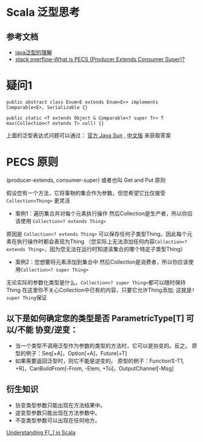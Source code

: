 # Scala 泛型思考
## 参考文档
- [java泛型的理解](http://hongjiang.info/java-generics/)
- [stack overflow-What is PECS (Producer Extends Consumer Super)?](https://stackoverflow.com/questions/2723397/what-is-pecs-producer-extends-consumer-super?rq=1)
# 疑问1

`public abstract class Enum<E extends Enum<E>> implements Comparable<E>, Serializable {}`
                
`public static <T extends Object & Comparable<? super T>> T max(Collection<? extends T> coll) {}`

上面的泛型表达式问题可以通过： [官方 Java Sun](http://java.sun.com/j2se/1.5/pdf/generics-tutorial.pdf) , [中文版](http://blog.csdn.net/explorers/archive/2005/08/15/454837.aspx) 来获取答案

# PECS 原则
 (producer-extends, consumer-super) 或者也叫 Get and Put 原则
 
假设您有一个方法，它将事物的集合作为参数，但您希望它比仅接受 `Collection<Thing>` 更灵活 

- 案例1：遍历集合并对每个元素执行操作
然后Collection是生产者，所以你应该使用 `Collection<? extends Thing>`

原因是 `Collection<? extends Thing>` 可以保存任何子类型Thing，因此每个元素在执行操作时都会表现为Thing
（您实际上无法添加任何内容`Collection<? extends Thing>`，因为您无法在运行时知道该集合的哪个特定子类型Thing）

- 案例2：您想要将元素添加到集合中
然后Collection是消费者，所以你应该使用`Collection<? super Thing>`

无论实际的参数化类型是什么，`Collection<? super Thing>`都可以随时保持Thing
在这里你不关心Collection中已有的内容，只要它允许Thing添加; 这就是`? super Thing`保证

## 以下是如何确定您的类型是否 ParametricType[T] 可以/不能 协变/逆变：
- 当一个类型不调用泛型作为参数的类型的方法时，它可以是协变的。反之。
原型的例子：Seq[+A]，Option[+A]，Future[+T]
- 如果需要返回泛型时，则它不能是逆变的。
原型的例子：Function1[-T1, +R]，CanBuildFrom[-From, -Elem, +To]，OutputChannel[-Msg]

## 衍生知识
- 协变类型参数只能出现在方法结果中。
- 逆变型参数只能出现在方法参数中。
- 不变类型参数可以出现在任何地方。

[Understanding F[_] in Scala](https://medium.com/bigpanda-engineering/understanding-f-in-scala-4bec5996761f)
